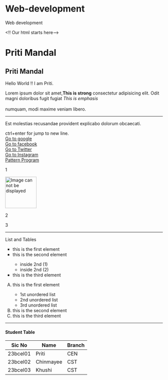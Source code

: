 # Web-development
Web development 
<!DOCTYPE html>
<!! Our html starts here-->
<html lang="en">
<head>
    <meta charset="UTF-8">
    <meta name="viewport" content="width=H, initial-scale=1.0">
    <title>My First Webpage//</title>
</head>
<body>
    <h1>Priti Mandal</h1>
    <h2>Priti Mandal</h2>
    <p>Hello World !! I am Priti.</p>
    <p>Lorem ipsum dolor sit amet,<strong>This is strong</strong> consectetur adipisicing elit. Odit magni doloribus fugit fugiat <em>This is emphasis</em> <br><br>numquam, modi maxime veniam libero. <hr> Est molestias recusandae provident explicabo dolorum obcaecati.<p>
      ctrl+enter for jump to new line. <br> 
    <a href="https://google.com"target="_blank">Go to google</a><br>
    <a href="https://facebook.com"target="_blank">Go to facebook</a><br>
    <a href="https://twitter.com"target="_blank">Go to Twitter</a><br>
    <a href="https://instagram.com"target="_blank">Go to Instagram</a><br>
    <a href="/Pattern1.java"target="_blank">Pattern Program</a>
    <p>1</p><img src="https://plus.unsplash.com/premium_photo-1673548916575-c86ff6a1dbd3?q=80&w=1374&auto=format&fit=crop&ixlib=rb-4.0.3&ixid=M3wxMjA3fDB8MHxwaG90by1wYWdlfHx8fGVufDB8fHx8fA%3D%3D"alt="Image can not be displayed"width="100"height="100"> 
    <p>2</p>
    <p>3</p>
    <hr>
    <p>List and Tables </p>
    <ul type="square">
      <li>this is the first element</li>
      <li>this is the second element</li>
      <ul>
        <li>inside 2nd (1)</li>
        <li>inside 2nd (2)</li>
      </ul>
      <li>this is the third element</li>
    </ul>
    <ol type="A">
      <li>this is the first element</li>
      <ul>
        <li>1st unordered list</li>
        <li>2nd unordered list</li>
        <li>3rd unordered list</li>
      </ul>
      <li>this is the second element</li>
      <li>this is the third element</li>
    </ol>
    <hr>
    <table>
      <h4>Student Table</h4>
      <thead>
        <tr> 
          <th>Sic No</th>
          <th>Name         </th>
          <th>Branch       </th>
        </tr>
      </thead>
      <tbody>
        <tr>
          <td>23bcel01  </td>
          <td>Priti</td>
          <td>CEN</td>
        </tr>
        <tr>
          <td>23bcel02  </td>
          <td>Chinmayee</td>
          <td>CST</td>
        </tr>
        <tr>
          <td>23bcel03  </td>
          <td>Khushi</td>
          <td>CST</td>
        </tr>
      </tbody>
    </table>
</body>
</html>
